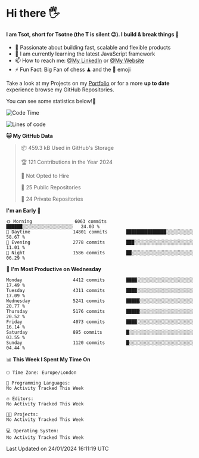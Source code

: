 # Hi there :raised_hand_with_fingers_splayed:
#### I am Tsot, short for Tsotne (the T is silent :wink:). I build & break things :space_invader:
- :telescope: Passionate about building fast, scalable and flexible products
- :seedling: I am currently learning the latest JavaScript framework 
- :mailbox: How to reach me: [@My LinkedIn](https://www.linkedin.com/in/tsotne-gvadzabia/) or [@My Website](https://tsotne.co.uk/contact)
- :zap: Fun Fact: Big Fan of chess ♟ and the 👾 emoji

Take a look at my Projects on my [Portfolio](https://tsotne.co.uk/) or for a more **up to date** experience browse my GitHub Repositories.

You can see some statistics below!:space_invader:
<!--START_SECTION:waka-->
![Code Time](http://img.shields.io/badge/Code%20Time-761%20hrs%202%20mins-blue)

![Lines of code](https://img.shields.io/badge/From%20Hello%20World%20I%27ve%20Written-9.4%20million%20lines%20of%20code-blue)

**🐱 My GitHub Data** 

> 📦 459.3 kB Used in GitHub's Storage 
 > 
> 🏆 121 Contributions in the Year 2024
 > 
> 🚫 Not Opted to Hire
 > 
> 📜 25 Public Repositories 
 > 
> 🔑 24 Private Repositories 
 > 
**I'm an Early 🐤** 

```text
🌞 Morning                6063 commits        ██████░░░░░░░░░░░░░░░░░░░   24.03 % 
🌆 Daytime                14801 commits       ███████████████░░░░░░░░░░   58.67 % 
🌃 Evening                2778 commits        ███░░░░░░░░░░░░░░░░░░░░░░   11.01 % 
🌙 Night                  1586 commits        ██░░░░░░░░░░░░░░░░░░░░░░░   06.29 % 
```
📅 **I'm Most Productive on Wednesday** 

```text
Monday                   4412 commits        ████░░░░░░░░░░░░░░░░░░░░░   17.49 % 
Tuesday                  4311 commits        ████░░░░░░░░░░░░░░░░░░░░░   17.09 % 
Wednesday                5241 commits        █████░░░░░░░░░░░░░░░░░░░░   20.77 % 
Thursday                 5176 commits        █████░░░░░░░░░░░░░░░░░░░░   20.52 % 
Friday                   4073 commits        ████░░░░░░░░░░░░░░░░░░░░░   16.14 % 
Saturday                 895 commits         █░░░░░░░░░░░░░░░░░░░░░░░░   03.55 % 
Sunday                   1120 commits        █░░░░░░░░░░░░░░░░░░░░░░░░   04.44 % 
```


📊 **This Week I Spent My Time On** 

```text
🕑︎ Time Zone: Europe/London

💬 Programming Languages: 
No Activity Tracked This Week

🔥 Editors: 
No Activity Tracked This Week

🐱‍💻 Projects: 
No Activity Tracked This Week

💻 Operating System: 
No Activity Tracked This Week
```


 Last Updated on 24/01/2024 16:11:19 UTC
<!--END_SECTION:waka-->
